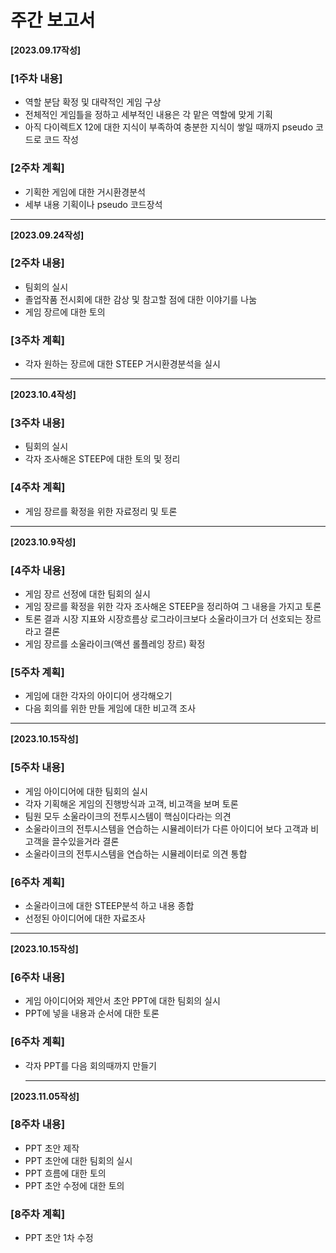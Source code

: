 # 주간 보고서
     
__[2023.09.17작성]__
### [1주차 내용]
- 역할 분담 확정 및 대략적인 게임 구상
- 전체적인 게임틀을 정하고 세부적인 내용은 각 맡은 역할에 맞게 기획
- 아직 다이렉트X 12에 대한 지식이 부족하여 충분한 지식이 쌓일 때까지 pseudo 코드로 코드 작성  
    
### [2주차 계획]
- 기획한 게임에 대한 거시환경분석
- 세부 내용 기획이나 pseudo 코드장석
    
---
    
__[2023.09.24작성]__
### [2주차 내용]
- 팀회의 실시
- 졸업작품 전시회에 대한 감상 및 참고할 점에 대한 이야기를 나눔
- 게임 장르에 대한 토의
    
    
### [3주차 계획]
- 각자 원하는 장르에 대한 STEEP 거시환경분석을 실시
     
---
    
__[2023.10.4작성]__
### [3주차 내용]
- 팀회의 실시
- 각자 조사해온 STEEP에 대한 토의 및 정리


### [4주차 계획]
- 게임 장르를 확정을 위한 자료정리 및 토론
     
----
    
__[2023.10.9작성]__
### [4주차 내용]
- 게임 장르 선정에 대한 팀회의 실시
- 게임 장르를 확정을 위한 각자 조사해온 STEEP을 정리하여 그 내용을 가지고 토론
- 토론 결과 시장 지표와 시장흐름상 로그라이크보다 소울라이크가 더 선호되는 장르라고 결론 
- 게임 장르를 소울라이크(액션 롤플레잉 장르) 확정


### [5주차 계획]
- 게임에 대한 각자의 아이디어 생각해오기
- 다음 회의를 위한 만들 게임에 대한 비고객 조사
     
-----
    
__[2023.10.15작성]__
### [5주차 내용]
- 게임 아이디어에 대한 팀회의 실시
- 각자 기획해온 게임의 진행방식과 고객, 비고객을 보며 토론
- 팀원 모두 소울라이크의 전투시스템이 핵심이다라는 의견
- 소울라이크의 전투시스템을 연습하는 시뮬레이터가 다른 아이디어 보다 고객과 비고객을 끌수있을거라 결론
- 소울라이크의 전투시스템을 연습하는 시뮬레이터로 의견 통합


### [6주차 계획]
- 소울라이크에 대한 STEEP분석 하고 내용 종합
- 선정된 아이디어에 대한 자료조사
      
-----
__[2023.10.15작성]__
### [6주차 내용]
- 게임 아이디어와 제안서 초안 PPT에 대한 팀회의 실시
- PPT에 넣을 내용과 순서에 대한 토론


### [6주차 계획]
- 각자 PPT를 다음 회의때까지 만들기

  ----
__[2023.11.05작성]__
### [8주차 내용]
- PPT 초안 제작
- PPT 초안에 대한 팀회의 실시
- PPT 흐름에 대한 토의
- PPT 초안 수정에 대한 토의


### [8주차 계획]
- PPT 초안 1차 수정
